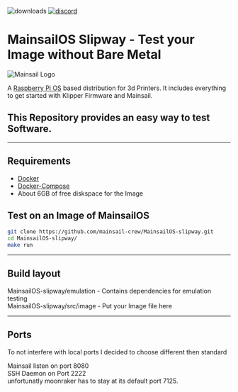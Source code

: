 ![downloads](https://img.shields.io/github/downloads/mainsail-crew/MainsailOS/total)
[![discord](https://img.shields.io/discord/758059413700345988?color=%235865F2&label=discord&logo=discord&logoColor=white&style=flat)](https://discord.gg/skWTwTD)

# MainsailOS Slipway - Test your Image without Bare Metal

![Mainsail Logo](https://github.com/meteyou/mainsail/raw/master/docs/assets/img/logo.png?raw=true)

A [Raspberry Pi OS](https://www.raspberrypi.org/software/) based distribution for 3d Printers. It includes everything to get started with Klipper Firmware and Mainsail.

## This Repository provides an easy way to test Software.

---

## Requirements

-   [Docker](https://docs.docker.com/engine/install/ubuntu/)
-   [Docker-Compose](https://docs.docker.com/compose/install/)
-   About 6GB of free diskspace for the Image

## Test on an Image of MainsailOS

```bash
git clone https://github.com/mainsail-crew/MainsailOS-slipway.git
cd MainsailOS-slipway/
make run
```

---

## Build layout

MainsailOS-slipway/emulation - Contains dependencies for emulation testing\
MainsailOS-slipway/src/image - Put your Image file here

---

## Ports

To not interfere with local ports I decided to choose different then standard

Mainsail listen on port 8080\
SSH Daemon on Port 2222\
unfortunatly moonraker has to stay at its default port 7125.
